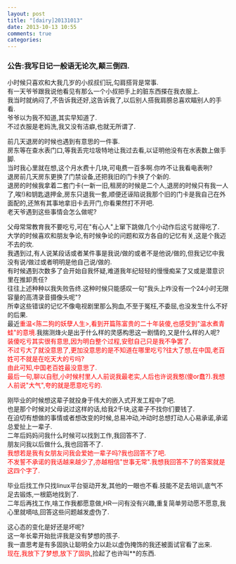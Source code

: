 ```yaml
---
layout: post
title: "[dairy]20131013"
date: 2013-10-13 10:55
comments: true
categories:
---
```

### 公告:我写日记一般语无论次,颠三倒四. ###

小时候只喜欢和大我几岁的小叔叔们玩,勾肩搭背是常事.<br>
有一天爷爷跟我说他看见有那么一个小叔把手上的脏东西搽在我衣服上.<br>
我当时就纳闷了,不告诉我还好,这告诉我了,以后别人搭我肩膀总喜欢瞄别人的手看.<br>
爷爷以为我不知道,其实早知道了.<br>
不过衣服是老妈洗,我又没有洁癖,也就无所谓了.<br>

前几天退房的时候也遇到有意思的一件事.<br>
房东等在查水表门口,等我丢完垃圾特地让我过去看,以证明他没有在水表数上做手脚.<br>
当时我心里就在想,这个月水费十几块,可电费一百多啊.你咋不让我看电表咧?<br>
退房前几天房东更换了门禁设备,还把我旧的门卡换了个新的.<br>
退房的时候我拿着二套门卡(一新一旧,租房的时候是二个人,退房的时候只有我一人了,唉!)和钥匙退押金,房东只退我一套,顺便还诬陷说我那个旧的门卡是我自己在外面配的,还煞有其事地拿旧卡去开门,你看果然打不开吧.<br>
老天爷遇到这些事情会怎么做呢?<br>

父母常常教育我不要吃亏,可在"有心人"上窜下跳做几个小动作后这亏就得吃了.<br>
大学的时候喜欢和朋友争论,有时候争论的问题和双方各自的记忆有关,这是个我迈不去的坎.<br>
我遇到过,有人说某段话或者某件事是我说/做的或者不是他说/做的,但我记忆中我没有说/做过或者明明是他自己说/做的.<br>
有时候遇到次数多了会开始自我怀疑,难道我年纪轻轻的慢慢痴呆了又或是潜意识里在推卸责任?<br>
往往上述种种以我失败告终.这种时候只能感叹一句"我头上咋没有一个24小时无限容量的高清录音摄像头呢"?<br>
所幸这些错误的记忆不像电视剧里那么狗血,不至于冤枉,不委屈,也没发生什么不好的后果.<br>
最近<font color=red>重温<陈二狗的妖孽人生>,看到开篇陈富贵的二十年装傻,也感受到"温水煮青蛙"的意境.</font>我揣测烽火是出于什么样的灵感构思这一剧情的,又是什么样的人呢?<br>
<font color=red>装傻吃亏其实很有意思,因为明白整个过程,安慰自己只是我不争罢了.<br>
不过亏大了就没意思了,更加没意思的是不知道在哪里吃亏?往大了想,在中国,老百姓可不就是在吃天大的亏吗?<br>
由此可知,中国老百姓最没意思了.<br>
最后一句,聊以自慰,小时候村里人人前说我最老实,人后也许说我憨(傻or蠢?).我想人前说"大气",夸的就是愿意吃亏的.</font><br>

刚毕业的时候想这辈子就投身于伟大的嵌入式开发工程中了吧.<br>
也是那个时候对父母说过这样的话,给我2千块,这辈子不找你们要钱了.<br>
在迫切有想做的事情或者想改变的时候,总易冲动,冲动时总想打动人心易承诺,承诺总爱扯上一辈子.<br>
二年后妈妈问我什么时候可以找到工作,我回答不了.<br>
朋友问我以后做什么,我也回答不了.<br>
<font color=red>我想若是我有女朋友问我会爱她一辈子吗?我也回答不了吧.<br>
不发誓不承诺的我话越来越少了,亦越相信"世事无常".我想我回答不了的答案就是这四个字了.</font><br>

毕业后找工作只找linux平台驱动开发,其他的一眼也不看.技能不足去培训,底气不足去锻炼,一根筯地找到了.<br>
二年后再找工作,啥工作我都愿意做,HR一问有没有兴趣,重复简单劳动愿不愿意,我心里就嘀咕,回答这些问题越发虚伪了.<br>

这心态的变化是好还是坏呢?<br>
这一年长辈开始批评我是没有梦想的孩子.<br>
我一直思考是有多固执让聪明全力以赴以虚伪掩饰的我还被面试官看了出来.<br>
<font color=red>现在,我放下了梦想,放下了固执</font>,捡起了也许叫**的东西.
